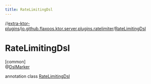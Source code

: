 ```yaml
---
title: RateLimitingDsl
---
```

//[extra-ktor-plugins](../../../index.md)/[io.github.flaxoos.ktor.server.plugins.ratelimiter](../index.md)/[RateLimitingDsl](index.md)



# RateLimitingDsl



[common]\
@[DslMarker](https://kotlinlang.org/api/latest/jvm/stdlib/kotlin/-dsl-marker/index.md)



annotation class [RateLimitingDsl](index.md)


